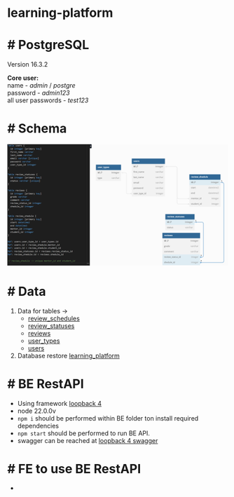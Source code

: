 # learning-platform

# # PostgreSQL

Version 16.3.2

<b>Core user:</b><br>
name - <i>admin</i> / <i>postgre</i> <br>
password - <i>admin123</i> <br>
all user passwords - <i>test123</i> <br>

# # Schema

![Schema](db_schema.png)

# # Data

1. Data for tables -> 
    - [review_schedules](DB/review_schedules.csv)
    - [review_statuses](DB/review_statuses.csv)
    - [reviews](DB/reviews.csv)
    - [user_types](DB/user_types.csv)
    - [users](DB/users.csv)
2. Database restore [learning_platform](DB/learning_platform.sql)

# # BE RestAPI 

- Using framework [loopback 4](https://loopback.io/)
- node 22.0.0v
- `npm i` should be performed within BE folder ton install required dependencies
- `npm start` should be performed to run BE API.
- swagger can be reached at [loopback 4 swagger](http://localhost:3000/explorer/)

# # FE to use BE RestAPI

-
